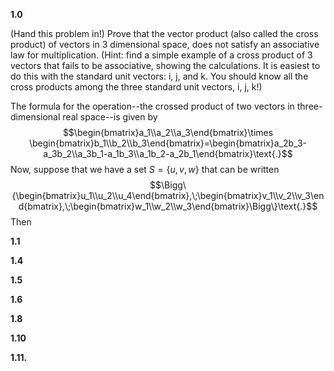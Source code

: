 **1.0**

(Hand this problem in!) Prove that the vector product (also called the cross product) of vectors in 3 dimensional space, does not satisfy an associative law for multiplication. (Hint: find a simple example of a cross product of 3 vectors that fails to be associative, showing the calculations. It is easiest to do this with the standard unit vectors: i, j, and k. You should know all the cross products among the three standard unit vectors, i, j, k!)

The formula for the operation--the crossed product of two vectors in three-dimensional real space--is given by 
$$\begin{bmatrix}a_1\\a_2\\a_3\end{bmatrix}\times \begin{bmatrix}b_1\\b_2\\b_3\end{bmatrix}=\begin{bmatrix}a_2b_3-a_3b_2\\a_3b_1-a_1b_3\\a_1b_2-a_2b_1\end{bmatrix}\text{.}$$
Now, suppose that we have a set $S=\{u,v,w\}$ that can be written
$$\Bigg\{\begin{bmatrix}u_1\\u_2\\u_4\end{bmatrix},\;\begin{bmatrix}v_1\\v_2\\v_3\end{bmatrix},\;\begin{bmatrix}w_1\\w_2\\w_3\end{bmatrix}\Bigg\}\text{.}$$
Then 

**1.1**



**1.4**



**1.5**



**1.6**



**1.8**



**1.10**



**1.11.**

